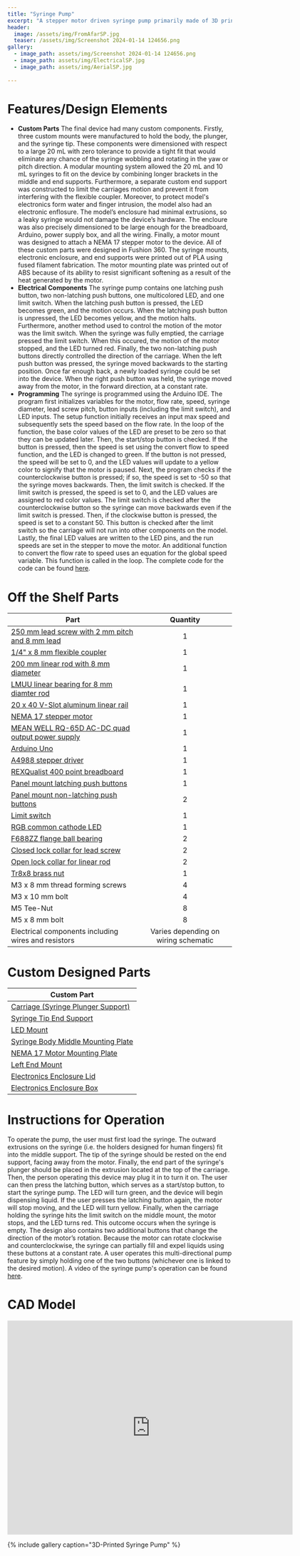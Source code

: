 ```yaml
---
title: "Syringe Pump"
excerpt: "A stepper motor driven syringe pump primarily made of 3D printed parts with a precise flow rate and compatiblity with syringes of ranging volumes."
header:
  image: /assets/img/FromAfarSP.jpg
  teaser: /assets/img/Screenshot 2024-01-14 124656.png
gallery:
  - image_path: assets/img/Screenshot 2024-01-14 124656.png
  - image_path: assets/img/ElectricalSP.jpg
  - image_path: assets/img/AerialSP.jpg
   
---
```


# Features/Design Elements

* **Custom Parts** The final device had many custom components. Firstly, three custom mounts were manufactured to hold the body, the plunger, and the syringe tip. These components were dimensioned with respect to a large 20 mL with zero tolerance to provide a tight fit that would eliminate any chance of the syringe wobbling and rotating in the yaw or pitch direction. A modular mounting system allowed the 20 mL and 10 mL syringes to fit on the device by combining longer brackets in the middle and end supports. Furthermore, a separate custom end support was constructed to limit the carriages motion and prevent it from interfering with the flexible coupler. Moreover, to protect model's electronics form water and finger intrusion, the model also had an electronic enflosure. The model’s enclosure had minimal extrusions, so a leaky syringe would not damage the device’s hardware. The encloure was also precisely dimensioned to be large enough for the breadboard, Arduino, power supply box, and all the wiring. Finally, a motor mount was designed to attach a NEMA 17 stepper motor to the device. All of these custom parts were designed in Fushion 360. The syringe mounts, electronic enclosure, and end supports were printed out of PLA using fused filament fabrication. The motor mounting plate was printed out of ABS because of its ability to resist significant softening as a result of the heat generated by the motor. 
* **Electrical Components** The syringe pump contains one latching push button, two non-latching push buttons, one multicolored LED, and one limit switch. When the latching push button is pressed, the LED becomes green, and the motion occurs. When the latching push button is unpressed, the LED becomes yellow, and the motion halts. Furthermore, another method used to control the motion of the motor was the limit switch. When the syringe was fully emptied, the carriage pressed the limit switch. When this occured, the motion of the motor stopped, and the LED turned red. Finally, the two non-latching push buttons directly controlled the direction of the carriage. When the left push button was pressed, the syringe moved backwards to the starting position. Once far enough back, a newly loaded syringe could be set into the device. When the right push button was held, the syringe moved away from the motor, in the forward direction, at a constant rate.
* **Programming** The syringe is programmed using the Arduino IDE. The program first initializes variables for the motor, flow rate, speed, syringe diameter, lead screw pitch, button inputs (including the limit switch), and LED inputs. The setup function initially receives an input max speed and subsequently sets the speed based on the flow rate. In the loop of the function, the base color values of the LED are preset to be zero so that they can be updated later. Then, the start/stop button is checked. If the button is pressed, then the speed is set using the convert flow to speed function, and the LED is changed to green. If the button is not pressed, the speed will be set to 0, and the LED values will update to a yellow color to signify that the motor is paused. Next, the program checks if the counterclockwise button is pressed; if so, the speed is set to -50 so that the syringe moves backwards. Then, the limit switch is checked. If the limit switch is pressed, the speed is set to 0, and the LED values are assigned to red color values. The limit switch is checked after the counterclockwise button so the syringe can move backwards even if the limit switch is pressed. Then, if the clockwise button is pressed, the speed is set to a constant 50. This button is checked after the limit switch so the carriage will not run into other components on the model. Lastly, the final LED values are written to the LED pins, and the run speeds are set in the stepper to move the motor. An additional function to convert the flow rate to speed uses an equation for the global speed variable. This function is called in the loop. The complete code for the code can be found [here](https://github.com/CharlesFrech/SyringePump/blob/master/main/main.ino).


# Off the Shelf Parts

|      Part                                                            |     Quantity            |
| ---------------------------------------------------------------------|:--------------------------:|
| [250 mm lead screw with 2 mm pitch and 8 mm lead](https://amzn.to/3infwI0)                      | 1 |
| [1/4" x 8 mm flexible coupler](https://openbuildspartstore.com/1-4-x-8mm-flexible-coupling/)                                         | 1                   |
| [200 mm linear rod with 8 mm diameter](https://www.amazon.com/dp/B07MPGWJMS/ref=cm_sw_em_r_mt_dp_X5AQS0ES7JH8JG83AAZ3)                                 | 1                   |  
| [LMUU linear bearing for 8 mm diamter rod](https://www.amazon.com/gp/product/B087WPGQ8T/ref=ppx_yo_dt_b_asin_image_o00_s00?ie=UTF8&psc=1)                             | 1                   | 
| [20 x 40 V-Slot aluminum linear rail](https://openbuildspartstore.com/v-slot-20x40-linear-rail/)                                  | 1                   | 
| [NEMA 17 stepper motor](https://www.amazon.com/gp/product/B07LF898KN/ref=ppx_yo_dt_b_search_asin_title?ie=UTF8&th=1)                                                | 1                   | 
| [MEAN WELL RQ-65D AC-DC quad output power supply](https://www.amazon.com/dp/B005T9HGLI/ref=cm_sw_em_r_mt_dp_A8CZ056TM52EJGZTGZGR?_encoding=UTF8&psc=1) | 1                 | 
| [Arduino Uno](https://www.amazon.com/dp/B007R9TUJE/ref=cm_sw_em_r_mt_dp_TY8JGK0CJD1JEJM4BNNJ)                                                          | 1                   | 
| [A4988 stepper driver](https://www.amazon.com/dp/B01FFGAKK8/ref=cm_sw_em_r_mt_dp_V0YKTYKDWMR8WHTKA53T?_encoding=UTF8&psc=1)                                                 | 1                   | 
| [REXQualist 400 point breadboard](https://www.amazon.com/dp/B082VYXDF1/ref=cm_sw_em_r_mt_dp_N6Q28CAGPAYCKCSJKDDC?_encoding=UTF8&psc=1)                                      | 1                   | 
| [Panel mount latching push buttons](https://amzn.to/3VxQ29h)                                    | 1                   | 
| [Panel mount non-latching push buttons](https://www.amazon.com/Non-Latching-Momentary-Non-Locking-Normally-oorbell/dp/B0B63PT9PB/ref=sr_1_3adgrpid=1331510951630385&dib=eyJ2IjoiMSJ9.LrB4lPX7ZtipmPMcUgqllMQjLafqyAYwHec6e_WH49-H3N4f4GCO6cAlj_O5UEgP8XDJW64eJnWlgiH6OH6Rz9IQxmqY-zIuQ2hYwyNc7u0-PdK3c4xwU38_j_ZPFE4a3ki6KGEwp3HCvmGGg1e_iA.WlLBeu58unGL-fJ_7WYOiImrYylo8l2mhe_YpN0LTEo&dib_tag=se&hvadid=83219689318242&hvbmt=bp&hvdev=c&hvlocphy=83973&hvnetw=o&hvqmt=p&hvtargid=kwd-83220462151988%3Aloc-190&hydadcr=7664_13467799&keywords=non+latching+push+button&qid=1705252826&sr=8-3)                                    | 2            | 
| [Limit switch](https://www.amazon.com/gp/product/B073TYWX86/ref=ppx_yo_dt_b_asin_image_o01_s00?ie=UTF8&psc=1)                                                         | 1                  | 
| [RGB common cathode LED](https://www.amazon.com/dp/B0194Y6MW2/ref=cm_sw_em_r_mt_dp_FW3CFQT7ZGFQ2R04N6G3?_encoding=UTF8&psc=1)                                               | 1                   | 
| [F688ZZ flange ball bearing](https://www.amazon.com/uxcell-Bearing-8x16x5mm-Shielded-Bearings/dp/B07RVHTY3V/ref=sr_1_4?crid=17UOU208N0O6F&dib=eyJ2IjoiMSJ9.HOTRTml3NQ0GPksGnan0AGR_ZrBvAsHZDZIoFXeNkJUnm-Y7qAfxgFtQRODDs4BHl3lyCcqZF6tDDubJQ_6YcuOlp6or0hGFGhEKgltzqkSTSrqXSLjCqh4yMK2-ASnS2JMq0S9UtflWCBr-DovT6A.FHSc0qN8xVYI7WmieDQ8KQicMlXriLO6b6dwLTyHBIA&dib_tag=se&keywords=f688zz%2Bflanged%2Bbearings&qid=1705259259&sprefix=f688zz%2Bflanged%2Bbearings%2Caps%2C78&sr=8-4&th=1)                                               | 2                   | 
| [Closed lock collar for lead screw](https://www.amazon.com/Befenybay-Collar-Shaft-Screw-Printer/dp/B07V41FRZS/ref=sr_1_7_sspa?adgrpid=1334808468938516&dib=eyJ2IjoiMSJ9.BGJaFDPaBWdW9TI9SqbWf_WtLOCunnxYj6tvXCLaQT62a6CAMWn0zdnSrJWk8Xg8SvCvqtA87HpjbQA5txjOd7T32sKzA2Fp2_DX0dBiK9DOiPCxlMhDKF6SoNI67epE-LNRK7AQraAwQ_hO2zZcsw.SP_wFTwcTRiAT3X_LD_eFoZMRUn1veldQxwBD3J61OA&dib_tag=se&hvadid=83425722910178&hvbmt=be&hvdev=c&hvlocphy=83973&hvnetw=o&hvqmt=e&hvtargid=kwd-83426418357563%3Aloc-190&hydadcr=951_1014987053&keywords=8mm%2Block%2Bcollar&qid=1705259520&s=industrial&sr=1-7-spons&sp_csd=d2lkZ2V0TmFtZT1zcF9tdGY&th=1)                                               | 2                   | 
| [Open lock collar for linear rod](https://www.amazon.com/10PCS-Shaft-Collar-Aluminum-Linear/dp/B0C46G8G1R/ref=sr_1_4?crid=1UHY2GPNTBI60&dib=eyJ2IjoiMSJ9.Z4VFK7TCNkQVh6ZSSoBEDDt7yQi93S6YVeA6kHIQea_7zQ7Ttgalkgt18mbeFgWAJdnhIjSctNspfIGbRoHQDfqUTvkUShsk2fWDLT8ww9f0m5QixwMSYwthMgkI-5DOqpEXEJgBaAmqAoVO0m1qfw.9o3Ft8QwFqLbCMHWCr7MB9d6XibN7guKKHFYlRWI4xY&dib_tag=se&keywords=8mm%2Block%2Bcollar%2Blinear%2Brod&qid=1705259641&s=industrial&sprefix=8mm%2Block%2Bcollar%2Blinear%2Bro%2Cindustrial%2C87&sr=1-4&th=1)    | 2                   | 
| [Tr8x8 brass nut](https://www.amazon.com/2-Pack-Thread-Starts-Printer-Machine/dp/B09F2WGTH7/ref=sr_1_62?asc_source=01HFY6QA7Q8N1TT2Z879WGSZ46&tag=snx79-20&th=1)                                                 | 1                   | 
| M3 x 8 mm thread forming screws                                                 | 4          | 
| M3 x 10 mm bolt                                               | 4                   | 
| M5 Tee-Nut                                             | 8                   | 
| M5 x 8 mm bolt                                                 | 8                | 
| Electrical components including wires and resistors                  | Varies depending on wiring schematic                 | 

# Custom Designed Parts

|      Custom Part                                                     |      
| ---------------------------------------------------------------------|
| [Carriage (Syringe Plunger Support)](https://a360.co/47Aw03m)        |
| [Syringe Tip End Support](https://a360.co/3tYjexW)                   | 
| [LED Mount](https://a360.co/48zgJBd)                                 | 
| [Syringe Body Middle Mounting Plate](https://a360.co/3tZfLz9)        |
| [NEMA 17 Motor Mounting Plate](https://a360.co/421cKeA)              | 
| [Left End Mount](https://a360.co/3vHa9tQ)                            | 
| [Electronics Enclosure Lid](https://a360.co/3U2tiRc)                 | 
| [Electronics Enclosure Box](https://a360.co/3vtpgqM)                 | 

# Instructions for Operation

To operate the pump, the user must first load the syringe. The outward extrusions on the syringe (i.e. the holders designed for human fingers) fit into the middle support. The tip of the syringe should be rested on the end support, facing away from the motor. Finally, the end part of the syringe's plunger should be placed in the extrusion located at the top of the carriage. Then, the person operating this device may plug it in to turn it  on. The user can then press the latching button, which serves as a start/stop button, to start the syringe pump. The LED will turn green, and the device will begin dispensing liquid. If the user presses the latching button again, the motor will stop moving, and the LED will turn yellow. Finally, when the carriage holding the syringe hits the limit switch on the middle mount, the motor stops, and the LED turns red. This outcome occurs when the syringe is empty. The design also contains two additional buttons that change the direction of the motor’s rotation. Because the motor can rotate clockwise and counterclockwise, the syringe can partially fill and expel liquids using these buttons at a constant rate. A user operates this multi-directional pump feature by simply holding one of the two buttons (whichever one is linked to the desired motion). A video of the syringe pump's operation can be found [here](https://drive.google.com/drive/folders/1s0FM1NEmiLGKT7h9kciig2gYD0h-9A-2?usp=sharing).

# CAD Model
<iframe src="https://vanderbilt643.autodesk360.com/shares/public/SH512d4QTec90decfa6e10515e96ce3f04fe?mode=embed" width="640" height="480" allowfullscreen="true" webkitallowfullscreen="true" mozallowfullscreen="true"  frameborder="0"></iframe>

{% include gallery caption="3D-Printed Syringe Pump" %}

